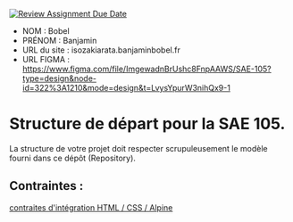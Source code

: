 [![Review Assignment Due Date](https://classroom.github.com/assets/deadline-readme-button-24ddc0f5d75046c5622901739e7c5dd533143b0c8e959d652212380cedb1ea36.svg)](https://classroom.github.com/a/kGMeGFDJ)
- NOM : Bobel
- PRÉNOM : Banjamin
- URL du site : isozakiarata.banjaminbobel.fr
- URL FIGMA : https://www.figma.com/file/ImgewadnBrUshc8FnpAAWS/SAE-105?type=design&node-id=322%3A1210&mode=design&t=LvysYpurW3nihQx9-1

# Structure de départ pour la SAE 105.

La structure de votre projet doit respecter scrupuleusement le modèle fourni dans ce dépôt (Repository).

## Contraintes :
[contraites d'intégration HTML / CSS / Alpine](https://moodle.univ-fcomte.fr/mod/page/view.php?id=645799)
